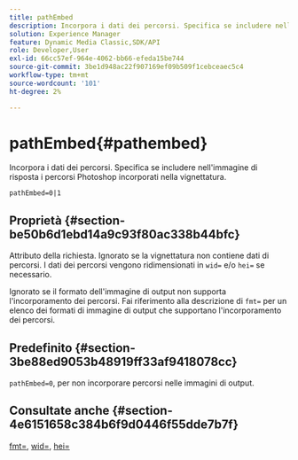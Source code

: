 ```yaml
---
title: pathEmbed
description: Incorpora i dati dei percorsi. Specifica se includere nell'immagine di risposta i percorsi Photoshop incorporati nella vignettatura.
solution: Experience Manager
feature: Dynamic Media Classic,SDK/API
role: Developer,User
exl-id: 66cc57ef-964e-4062-bb66-efeda15be744
source-git-commit: 3be1d948ac22f907169ef09b509f1cebceaec5c4
workflow-type: tm+mt
source-wordcount: '101'
ht-degree: 2%

---
```


# pathEmbed{#pathembed}

Incorpora i dati dei percorsi. Specifica se includere nell&#39;immagine di risposta i percorsi Photoshop incorporati nella vignettatura.

`pathEmbed=0|1`

## Proprietà {#section-be50b6d1ebd14a9c93f80ac338b44bfc}

Attributo della richiesta. Ignorato se la vignettatura non contiene dati di percorsi. I dati dei percorsi vengono ridimensionati in `wid=` e/o `hei=` se necessario.

Ignorato se il formato dell&#39;immagine di output non supporta l&#39;incorporamento dei percorsi. Fai riferimento alla descrizione di `fmt=` per un elenco dei formati di immagine di output che supportano l&#39;incorporamento dei percorsi.

## Predefinito {#section-3be88ed9053b48919ff33af9418078cc}

`pathEmbed=0`, per non incorporare percorsi nelle immagini di output.

## Consultate anche {#section-4e6151658c384b6f9d0446f55dde7b7f}

[fmt=](../../../../../ir-api/http-protocol/image-rendering-api-ref/c-ir-http-protocol-ref/c-ir-http-protocol-command-reference/r-ir-fmt.md#reference-4c743f67d56b47c5b774fcc900ff758c), [wid=](../../../../../ir-api/http-protocol/image-rendering-api-ref/c-ir-http-protocol-ref/c-ir-http-protocol-command-reference/r-ir-wid.md#reference-b7e691b0624941168c94b2749ae233ec), [hei=](../../../../../ir-api/http-protocol/image-rendering-api-ref/c-ir-http-protocol-ref/c-ir-http-protocol-command-reference/r-ir-hei.md#reference-1c08f60365a94417a39867c09cac5478)
